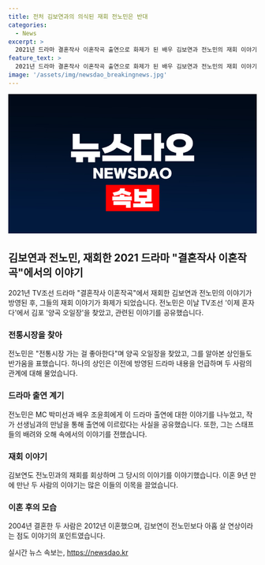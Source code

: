 ```yaml
---
title: 전처 김보연과의 의식된 재회 전노민은 반대
categories:
  - News
excerpt: >
  2021년 드라마 결혼작사 이혼작곡 출연으로 화제가 된 배우 김보연과 전노민의 재회 이야기가 이목을 끄는 중. 16일 TV조선 이제 혼자다에서 전노민은 경기도 김포 양곡 오일장을 찾아가 반가운 만남을 가졌다. 이에 전노민은 드라마 출연 계기를 공개하며 작가의 부탁으로 중간쯤에 스쳐지나가는 장면으로 출연하게 되었다고 밝혔다. 또한, 김보연은 전노민과의 재회를 회상하며 이혼 후 10년만에 만난 이 상황을 이상하게 느꼈고, 함께 촬영한 장면에서 더 어색한 분위기를 탓했다고 전했다. 두 사람은 2012년 이혼한 후 9년 만에 재회하였으며, 이때의 이야기가 이목을 끈다.
feature_text: >
  2021년 드라마 결혼작사 이혼작곡 출연으로 화제가 된 배우 김보연과 전노민의 재회 이야기가 이목을 끄는 중. 16일 TV조선 이제 혼자다에서 전노민은 경기도 김포 양곡 오일장을 찾아가 반가운 만남을 가졌다. 이에 전노민은 드라마 출연 계기를 공개하며 작가의 부탁으로 중간쯤에 스쳐지나가는 장면으로 출연하게 되었다고 밝혔다. 또한, 김보연은 전노민과의 재회를 회상하며 이혼 후 10년만에 만난 이 상황을 이상하게 느꼈고, 함께 촬영한 장면에서 더 어색한 분위기를 탓했다고 전했다. 두 사람은 2012년 이혼한 후 9년 만에 재회하였으며, 이때의 이야기가 이목을 끈다.
image: '/assets/img/newsdao_breakingnews.jpg'
---
```


<p><img src="/assets/img/newsdao_breakingnews.jpg" alt="pcversion 속보" /></p>

<h2 data-ke-size="size26">김보연과 전노민, 재회한 2021 드라마 &quot;결혼작사 이혼작곡&quot;에서의 이야기</h2>

<p data-ke-size="size16">2021년 TV조선 드라마 &quot;결혼작사 이혼작곡&quot;에서 재회한 김보연과 전노민의 이야기가 방영된 후, 그들의 재회 이야기가 화제가 되었습니다. 전노민은 이날 TV조선 '이제 혼자다'에서 김포 '양곡 오일장'을 찾았고, 관련된 이야기를 공유했습니다.</p>

<h3>전통시장을 찾아</h3>

<p data-ke-size="size16">전노민은 &quot;전통시장 가는 걸 좋아한다&quot;며 양곡 오일장을 찾았고, 그를 알아본 상인들도 반가움을 표했습니다. 하나의 상인은 이전에 방영된 드라마 내용을 언급하며 두 사람의 관계에 대해 물었습니다.</p>

<h3>드라마 출연 계기</h3>

<p data-ke-size="size16">전노민은 MC 박미선과 배우 조윤희에게 이 드라마 출연에 대한 이야기를 나누었고, 작가 선생님과의 만남을 통해 출연에 이르렀다는 사실을 공유했습니다. 또한, 그는 스태프들의 배려와 오해 속에서의 이야기를 전했습니다.</p>

<h3>재회 이야기</h3>

<p data-ke-size="size16">김보연도 전노민과의 재회를 회상하며 그 당시의 이야기를 이야기했습니다. 이혼 9년 만에 만난 두 사람의 이야기는 많은 이들의 이목을 끌었습니다. </p>

<h3>이혼 후의 모습</h3>

<p data-ke-size="size16">2004년 결혼한 두 사람은 2012년 이혼했으며, 김보연이 전노민보다 아홉 살 연상이라는 점도 이야기의 포인트였습니다. </p>
실시간 뉴스 속보는, <a href="https://newsdao.kr" rel="dofollow">https://newsdao.kr</a>


